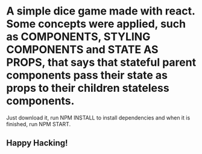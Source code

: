 # A simple dice game made with react. Some concepts were applied, such as COMPONENTS, STYLING COMPONENTS and STATE AS PROPS, that says that stateful parent components pass their state as props to their children stateless components.

Just download it, run NPM INSTALL to install dependencies and when it is finished, run NPM START.

## Happy Hacking!
